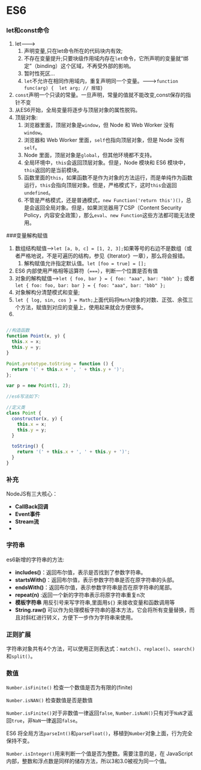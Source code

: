 # ES6

### let和const命令

1. let--->
   1. 声明变量,只在let命令所在的代码块内有效;
   2. 不存在变量提升;只要块级作用域内存在`let`命令，它所声明的变量就“绑定”（binding）这个区域，不再受外部的影响。
   3. 暂时性死区...
   4. `let`不允许在相同作用域内，重复声明同一个变量。--->`function func(arg) {  let arg; // 报错}`
2. `const`声明一个只读的常量。一旦声明，常量的值就不能改变,const保存的指针不变
3. 从ES6开始，全局变量将逐步与顶层对象的属性脱钩。
4. 顶层对象:
   1. 浏览器里面，顶层对象是`window`，但 Node 和 Web Worker 没有`window`。
   2. 浏览器和 Web Worker 里面，`self`也指向顶层对象，但是 Node 没有`self`。
   3. Node 里面，顶层对象是`global`，但其他环境都不支持。
   4. 全局环境中，`this`会返回顶层对象。但是，Node 模块和 ES6 模块中，`this`返回的是当前模块。
   5. 函数里面的`this`，如果函数不是作为对象的方法运行，而是单纯作为函数运行，`this`会指向顶层对象。但是，严格模式下，这时`this`会返回`undefined`。
   6. 不管是严格模式，还是普通模式，`new Function('return this')()`，总是会返回全局对象。但是，如果浏览器用了CSP（Content Security Policy，内容安全政策），那么`eval`、`new Function`这些方法都可能无法使用。

###变量解构赋值

1. 数组结构赋值-->`let [a, b, c] = [1, 2, 3];`如果等号的右边不是数组（或者严格地说，不是可遍历的结构，参见《Iterator》一章），那么将会报错。
   1. 解构赋值允许指定默认值。`let [foo = true] = [];`
2. ES6 内部使用严格相等运算符（`===`），判断一个位置是否有值
3. 对象的解构赋值-->`let { foo, bar } = { foo: "aaa", bar: "bbb" };` 或者`let { foo: foo, bar: bar } = { foo: "aaa", bar: "bbb" };`
4. 对象解构分清楚模式和变量;
5. `let { log, sin, cos } = Math;`上面代码将`Math`对象的对数、正弦、余弦三个方法，赋值到对应的变量上，使用起来就会方便很多。
6. ​









```javascript

//构造函数
function Point(x, y) {
  this.x = x;
  this.y = y;
}

Point.prototype.toString = function () {
  return '(' + this.x + ', ' + this.y + ')';
};

var p = new Point(1, 2);

//es6写法如下:

//定义类
class Point {
  constructor(x, y) {
    this.x = x;
    this.y = y;
  }

  toString() {
    return '(' + this.x + ', ' + this.y + ')';
  }
}
```

### 补充

NodeJS有三大核心： 

- **CallBack回调** 
- **Event事件** 
- **Stream流**
- ​



### 字符串

es6新增的字符串的方法:

- **includes()**：返回布尔值，表示是否找到了参数字符串。
- **startsWith()**：返回布尔值，表示参数字符串是否在原字符串的头部。
- **endsWith()**：返回布尔值，表示参数字符串是否在原字符串的尾部。
- **repeat(n)** :返回一个新的字符串表示将原字符串重复n次
- **模板字符串** 用反引号来写字符串,里面用`${}` 来接收变量和函数调用等
- **String.raw()** 可以作为处理模板字符串的基本方法，它会将所有变量替换，而且对斜杠进行转义，方便下一步作为字符串来使用。

### 正则扩展

字符串对象共有4个方法，可以使用正则表达式：`match()`、`replace()`、`search()`和`split()`。



### 数值

`Number.isFinite()` 检查一个数值是否为有限的(finite)

`Number.isNAN()` 检查数值是否是数值

`Number.isFinite()`对于非数值一律返回`false`, `Number.isNaN()`只有对于`NaN`才返回`true`，非`NaN`一律返回`false`。

ES6 将全局方法`parseInt()`和`parseFloat()`，移植到`Number`对象上面，行为完全保持不变。

`Number.isInteger()`用来判断一个值是否为整数。需要注意的是，在 JavaScript 内部，整数和浮点数是同样的储存方法，所以3和3.0被视为同一个值。